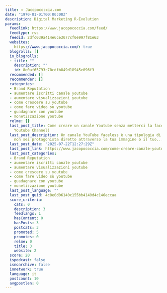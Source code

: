 ```yaml
---
title: ⭐ Jacopococcia.com
date: "1970-01-01T00:00:00Z"
description: Digital Marketing R-Evolution
params:
  feedlink: https://www.jacopococcia.com/feed/
  feedtype: rss
  feedid: 2dfc039a414e6ce3077cf0e997f81e63
  websites:
    https://www.jacopococcia.com/: true
  blogrolls: []
  in_blogrolls:
  - title: ""
    description: ""
    id: 8e0af65793c70cdfb849d18945e096f3
  recommended: []
  recommender: []
  categories:
  - Brand Reputation
  - aumentare iscritti canale youtube
  - aumentare visualizzazioni youtube
  - come crescere su youtube
  - come fare video su youtube
  - guadagnare con youtube
  - monetizzazione youtube
  relme: {}
  last_post_title: Come creare un canale Youtube senza metterci la faccia (Faceless
    Youtube Channel)
  last_post_description: Un canale YouTube faceless è una tipologia di canale in cui
    non sei protagonista diretto attraverso la tua immagine o il tuo...
  last_post_date: "2025-07-22T12:27:29Z"
  last_post_link: https://www.jacopococcia.com/come-creare-canale-youtube-senza-metterci-la-faccia-faceless-youtube-channel/
  last_post_categories:
  - Brand Reputation
  - aumentare iscritti canale youtube
  - aumentare visualizzazioni youtube
  - come crescere su youtube
  - come fare video su youtube
  - guadagnare con youtube
  - monetizzazione youtube
  last_post_language: ""
  last_post_guid: 4c8e0d06140c155bb4140d4c146eccaa
  score_criteria:
    cats: 0
    description: 3
    feedlangs: 1
    hasContent: 0
    hasPosts: 3
    postcats: 3
    promoted: 5
    promotes: 0
    relme: 0
    title: 3
    website: 2
  score: 20
  ispodcast: false
  isnoarchive: false
  innetwork: true
  language: it
  postcount: 10
  avgpostlen: 0
---
```

